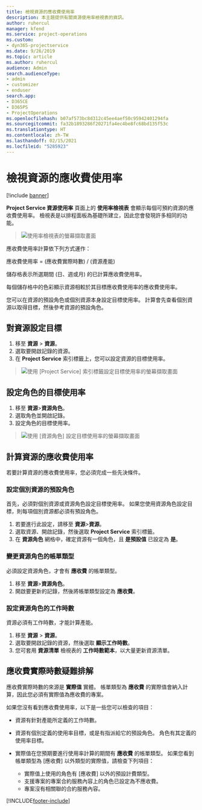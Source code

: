 ```yaml
---
title: 檢視資源的應收費使用率
description: 本主題提供有關資源使用率檢視表的資訊。
author: ruhercul
manager: kfend
ms.service: project-operations
ms.custom:
- dyn365-projectservice
ms.date: 9/26/2019
ms.topic: article
ms.author: ruhercul
audience: Admin
search.audienceType:
- admin
- customizer
- enduser
search.app:
- D365CE
- D365PS
- ProjectOperations
ms.openlocfilehash: b07af573bc8d312c45ee4aef50c95942401294fa
ms.sourcegitcommit: fa32b1893286f20271fa4ec4be8fc68bd135f53c
ms.translationtype: HT
ms.contentlocale: zh-TW
ms.lasthandoff: 02/15/2021
ms.locfileid: "5285923"
---
```

# <a name="view-chargeable-utilization-for-resources"></a>檢視資源的應收費使用率

[!include [banner](../includes/psa-now-project-operations.md)]
 
**Project Service 資源使用率** 頁面上的 **使用率檢視表** 會顯示每個可預約資源的應收費使用率。 檢視表是以排程面板為基礎所建立，因此您會發現許多相同的功能。

> ![使用率檢視表的螢幕擷取畫面](media/FAQ-utilization-1.png)
 

應收費使用率計算依下列方式運作：

   應收費使用率 = (應收費實際時數) / (資源產能)

儲存格表示所選期間 (日、週或月) 的已計算應收費使用率。

每個儲存格中的色彩顯示資源相較於其目標應收費使用率的應收費使用率。 

您可以在資源的預設角色或個別資源本身設定目標使用率。 計算會先查看個別資源以取得目標，然後參考資源的預設角色。

## <a name="set-target-on-a-resource"></a>對資源設定目標

1. 移至 **資源** \> **資源**。 
2. 選取要開啟記錄的資源。 
3. 在 **Project Service** 索引標籤上，您可以設定資源的目標使用率。

> ![使用 [Project Service] 索引標籤設定目標使用率的螢幕擷取畫面](media/FAQ-utilization-2.png)
 
## <a name="set-target-utilization-on-a-role"></a>設定角色的目標使用率

1. 移至 **資源**\>**資源角色**。 
2. 選取角色並開啟記錄。 
3. 設定角色的目標使用率。

> ![使用 [資源角色] 設定目標使用率的螢幕擷取畫面](media/FAQ-utilization-3.png)
 
## <a name="calculate-chargeable-utilization-for-a-resource"></a>計算資源的應收費使用率

若要計算資源的應收費使用率，您必須完成一些先決條件。 

### <a name="set-default-role-for-individual-resource"></a>設定個別資源的預設角色

首先，必須對個別資源或資源角色設定目標使用率。 如果您使用資源角色設定目標，則每項個別資源都必須有預設角色。 

1. 若要進行此設定，請移至 **資源**\>**資源**。 
2. 選取資源、開啟記錄，然後選取 **Project Service** 索引標籤。 
3. 在 **資源角色** 網格中，確定資源有一個角色，且 **是預設值** 已設定為 **是**。
 
### <a name="change-billing-type-for-resource-role"></a>變更資源角色的帳單類型

必須設定資源角色，才會有 **應收費** 的帳單類型。 

1. 移至 **資源**\>**資源角色**。 
2. 開啟要更新的記錄，然後將帳單類型設定為 **應收費**。

### <a name="set-working-hours-for-resource-role"></a>設定資源角色的工作時數
 
資源必須有工作時數，才能計算產能。 

1. 移至 **資源** \> **資源**。 
2. 選取要開啟記錄的資源，然後選取 **顯示工作時數**。 
3. 您可套用 **資源清單** 檢視表的 **工作時數範本**，以大量更新資源清單。

## <a name="troubleshooting-chargeable-actual-hours"></a>應收費實際時數疑難排解

應收費實際時數的來源是 **實際值** 實體。 帳單類型為 **應收費** 的實際值會納入計算，因此您必須有實際值為應收費的專案。

如果您沒有看到應收費使用率，以下是一些您可以檢查的項目：

- 資源有針對產能所定義的工作時數。
- 資源有個別定義的使用率目標，或是有指派給它的預設角色。 角色有其定義的使用率目標。
- 實際值在您預期要進行使用率計算的期間有 **應收費** 的帳單類型。 如果您看到帳單類型為 [應收費] 以外類型的實際值，請檢查下列項目：

  - 實際值上使用的角色有 [應收費] 以外的預設計費類型。
  - 支援專案的專案合約服務內容上的角色已設定為不應收費。
  - 專案沒有相關聯的合約服務內容。



[!INCLUDE[footer-include](../includes/footer-banner.md)]